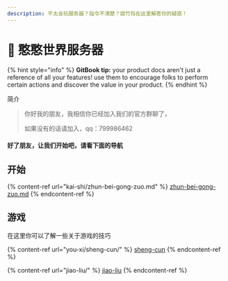 ```yaml
---
description: 不太会玩服务器？指令不清楚？腐竹将在这里解答你的疑惑！
---
```


# 👋 憨憨世界服务器

{% hint style="info" %}
**GitBook tip:** your product docs aren't just a reference of all your features! use them to encourage folks to perform certain actions and discover the value in your product.
{% endhint %}

简介



> 你好我的朋友，我相信你已经加入我们的官方群聊了，
>
> 如果没有的话请加入，qq：799986462

#### 好了朋友，让我们开始吧，请看下面的导航

## 开始

{% content-ref url="kai-shi/zhun-bei-gong-zuo.md" %}
[zhun-bei-gong-zuo.md](kai-shi/zhun-bei-gong-zuo.md)
{% endcontent-ref %}

## 游戏

在这里你可以了解一些关于游戏的技巧

{% content-ref url="you-xi/sheng-cun/" %}
[sheng-cun](you-xi/sheng-cun/)
{% endcontent-ref %}

{% content-ref url="jiao-liu/" %}
[jiao-liu](jiao-liu/)
{% endcontent-ref %}
